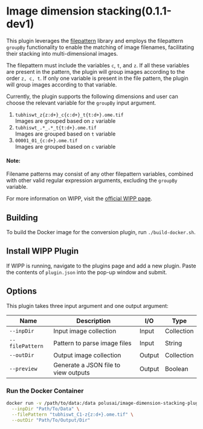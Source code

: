 # Image dimension stacking(0.1.1-dev1)

This plugin leverages the [filepattern](https://filepattern2.readthedocs.io/en/latest/Home.html) library and employs the filepattern `groupBy` functionality to enable the matching of image filenames, facilitating their stacking into multi-dimensional images.

The filepattern must include the variables `c`, `t`, and `z`. If all these variables are present in the pattern, the plugin will group images according to the order `z, c, t`. If only one variable is present in the file pattern, the plugin will group images according to that variable.


Currently, the plugin supports the following dimensions and user can choose the relevant variable for the `groupBy` input argument.
1.  `tubhiswt_z{z:d+}_c{c:d+}_t{t:d+}.ome.tif`\
   Images are grouped based on `z` variable
2. `tubhiswt_.*_.*_t{t:d+}.ome.tif`\
   Images are grouped based on `t` variable
3. `00001_01_{c:d+}.ome.tif`\
   Images are grouped based on `c` variable

#### Note:
Filename patterns may consist of any other filepattern variables, combined with other valid regular expression arguments, excluding the `groupBy` variable.

For more information on WIPP, visit the
[official WIPP page](https://isg.nist.gov/deepzoomweb/software/wipp).

## Building

To build the Docker image for the conversion plugin, run
`./build-docker.sh`.

## Install WIPP Plugin

If WIPP is running, navigate to the plugins page and add a new plugin. Paste the
contents of `plugin.json` into the pop-up window and submit.

## Options

This plugin takes three input argument and one output argument:

| Name          | Description             | I/O    | Type   |
|---------------|-------------------------|--------|--------|
| `--inpDir`      | Input image collection  | Input  | Collection   |
| `--filePattern` | Pattern to parse image files           | Input  | String |
| `--outDir`      | Output image collection | Output | Collection   |
| `--preview`        | Generate a JSON file to view outputs | Output | Boolean   |

### Run the Docker Container

```bash
docker run -v /path/to/data:/data polusai/image-dimension-stacking-plugin:0.1.1-dev \
  --inpDir "Path/To/Data" \
  --filePattern "tubhiswt_C1-z{z:d+}.ome.tif" \
  --outDir "Path/To/Output/Dir"
```
